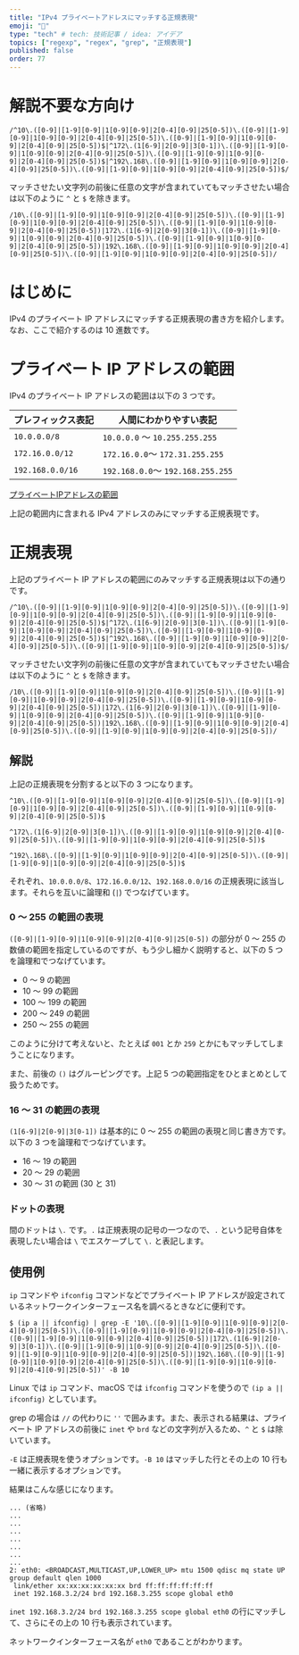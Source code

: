 ```yaml
---
title: "IPv4 プライベートアドレスにマッチする正規表現"
emoji: "🕌"
type: "tech" # tech: 技術記事 / idea: アイデア
topics: ["regexp", "regex", "grep", "正規表現"]
published: false
order: 77
---
```


# 解説不要な方向け
```
/^10\.([0-9]|[1-9][0-9]|1[0-9][0-9]|2[0-4][0-9]|25[0-5])\.([0-9]|[1-9][0-9]|1[0-9][0-9]|2[0-4][0-9]|25[0-5])\.([0-9]|[1-9][0-9]|1[0-9][0-9]|2[0-4][0-9]|25[0-5])$|^172\.(1[6-9]|2[0-9]|3[0-1])\.([0-9]|[1-9][0-9]|1[0-9][0-9]|2[0-4][0-9]|25[0-5])\.([0-9]|[1-9][0-9]|1[0-9][0-9]|2[0-4][0-9]|25[0-5])$|^192\.168\.([0-9]|[1-9][0-9]|1[0-9][0-9]|2[0-4][0-9]|25[0-5])\.([0-9]|[1-9][0-9]|1[0-9][0-9]|2[0-4][0-9]|25[0-5])$/
```

マッチさせたい文字列の前後に任意の文字が含まれていてもマッチさせたい場合は以下のように `^` と `$` を除きます。

```
/10\.([0-9]|[1-9][0-9]|1[0-9][0-9]|2[0-4][0-9]|25[0-5])\.([0-9]|[1-9][0-9]|1[0-9][0-9]|2[0-4][0-9]|25[0-5])\.([0-9]|[1-9][0-9]|1[0-9][0-9]|2[0-4][0-9]|25[0-5])|172\.(1[6-9]|2[0-9]|3[0-1])\.([0-9]|[1-9][0-9]|1[0-9][0-9]|2[0-4][0-9]|25[0-5])\.([0-9]|[1-9][0-9]|1[0-9][0-9]|2[0-4][0-9]|25[0-5])|192\.168\.([0-9]|[1-9][0-9]|1[0-9][0-9]|2[0-4][0-9]|25[0-5])\.([0-9]|[1-9][0-9]|1[0-9][0-9]|2[0-4][0-9]|25[0-5])/
```

# はじめに
IPv4 のプライベート IP アドレスにマッチする正規表現の書き方を紹介します。なお、ここで紹介するのは 10 進数です。

# プライベート IP アドレスの範囲
IPv4 のプライベート IP アドレスの範囲は以下の 3 つです。

| プレフィックス表記 | 人間にわかりやすい表記 |
|---|---|
| `10.0.0.0/8` | `10.0.0.0` 〜 `10.255.255.255` |
| `172.16.0.0/12` | `172.16.0.0`〜 `172.31.255.255` |
| `192.168.0.0/16` | `192.168.0.0`〜 `192.168.255.255` |

[プライベートIPアドレスの範囲](http://itdoc.hitachi.co.jp/manuals/3021/3021324220/NNMS0200.HTM)

上記の範囲内に含まれる IPv4 アドレスのみにマッチする正規表現です。

# 正規表現
上記のプライベート IP アドレスの範囲にのみマッチする正規表現は以下の通りです。

```
/^10\.([0-9]|[1-9][0-9]|1[0-9][0-9]|2[0-4][0-9]|25[0-5])\.([0-9]|[1-9][0-9]|1[0-9][0-9]|2[0-4][0-9]|25[0-5])\.([0-9]|[1-9][0-9]|1[0-9][0-9]|2[0-4][0-9]|25[0-5])$|^172\.(1[6-9]|2[0-9]|3[0-1])\.([0-9]|[1-9][0-9]|1[0-9][0-9]|2[0-4][0-9]|25[0-5])\.([0-9]|[1-9][0-9]|1[0-9][0-9]|2[0-4][0-9]|25[0-5])$|^192\.168\.([0-9]|[1-9][0-9]|1[0-9][0-9]|2[0-4][0-9]|25[0-5])\.([0-9]|[1-9][0-9]|1[0-9][0-9]|2[0-4][0-9]|25[0-5])$/
```

マッチさせたい文字列の前後に任意の文字が含まれていてもマッチさせたい場合は以下のように `^` と `$` を除きます。

```
/10\.([0-9]|[1-9][0-9]|1[0-9][0-9]|2[0-4][0-9]|25[0-5])\.([0-9]|[1-9][0-9]|1[0-9][0-9]|2[0-4][0-9]|25[0-5])\.([0-9]|[1-9][0-9]|1[0-9][0-9]|2[0-4][0-9]|25[0-5])|172\.(1[6-9]|2[0-9]|3[0-1])\.([0-9]|[1-9][0-9]|1[0-9][0-9]|2[0-4][0-9]|25[0-5])\.([0-9]|[1-9][0-9]|1[0-9][0-9]|2[0-4][0-9]|25[0-5])|192\.168\.([0-9]|[1-9][0-9]|1[0-9][0-9]|2[0-4][0-9]|25[0-5])\.([0-9]|[1-9][0-9]|1[0-9][0-9]|2[0-4][0-9]|25[0-5])/
```

## 解説
上記の正規表現を分割すると以下の 3 つになります。

```:10.0.0.0/8に該当
^10\.([0-9]|[1-9][0-9]|1[0-9][0-9]|2[0-4][0-9]|25[0-5])\.([0-9]|[1-9][0-9]|1[0-9][0-9]|2[0-4][0-9]|25[0-5])\.([0-9]|[1-9][0-9]|1[0-9][0-9]|2[0-4][0-9]|25[0-5])$
```

```:172.16.0.0/12に該当
^172\.(1[6-9]|2[0-9]|3[0-1])\.([0-9]|[1-9][0-9]|1[0-9][0-9]|2[0-4][0-9]|25[0-5])\.([0-9]|[1-9][0-9]|1[0-9][0-9]|2[0-4][0-9]|25[0-5])$
```

```:192.168.0.0/16に該当
^192\.168\.([0-9]|[1-9][0-9]|1[0-9][0-9]|2[0-4][0-9]|25[0-5])\.([0-9]|[1-9][0-9]|1[0-9][0-9]|2[0-4][0-9]|25[0-5])$
```

それぞれ、`10.0.0.0/8`、`172.16.0.0/12`、`192.168.0.0/16` の正規表現に該当します。それらを互いに論理和 (`|`) でつなげています。

### 0 〜 255 の範囲の表現
`([0-9]|[1-9][0-9]|1[0-9][0-9]|2[0-4][0-9]|25[0-5])` の部分が 0 〜 255 の数値の範囲を指定しているのですが、もう少し細かく説明すると、以下の 5 つを論理和でつなげています。

- 0 〜 9 の範囲
- 10 〜 99 の範囲
- 100 〜 199 の範囲
- 200 〜 249 の範囲
- 250 〜 255 の範囲

このように分けて考えないと、たとえば `001` とか `259` とかにもマッチしてしまうことになります。

また、前後の `()` はグルーピングです。上記 5 つの範囲指定をひとまとめとして扱うためです。

### 16 〜 31 の範囲の表現
`(1[6-9]|2[0-9]|3[0-1])` は基本的に 0 〜 255 の範囲の表現と同じ書き方です。以下の 3 つを論理和でつなげています。

- 16 〜 19 の範囲
- 20 〜 29 の範囲
- 30 〜 31 の範囲 (30 と 31)

### ドットの表現
間のドットは `\.` です。`.` は正規表現の記号の一つなので、`.` という記号自体を表現したい場合は `\` でエスケープして `\.` と表記します。

## 使用例
`ip` コマンドや `ifconfig` コマンドなどでプライベート IP アドレスが設定されているネットワークインターフェース名を調べるときなどに便利です。

```shell
$ (ip a || ifconfig) | grep -E '10\.([0-9]|[1-9][0-9]|1[0-9][0-9]|2[0-4][0-9]|25[0-5])\.([0-9]|[1-9][0-9]|1[0-9][0-9]|2[0-4][0-9]|25[0-5])\.([0-9]|[1-9][0-9]|1[0-9][0-9]|2[0-4][0-9]|25[0-5])|172\.(1[6-9]|2[0-9]|3[0-1])\.([0-9]|[1-9][0-9]|1[0-9][0-9]|2[0-4][0-9]|25[0-5])\.([0-9]|[1-9][0-9]|1[0-9][0-9]|2[0-4][0-9]|25[0-5])|192\.168\.([0-9]|[1-9][0-9]|1[0-9][0-9]|2[0-4][0-9]|25[0-5])\.([0-9]|[1-9][0-9]|1[0-9][0-9]|2[0-4][0-9]|25[0-5])' -B 10
```

Linux では `ip` コマンド、macOS では `ifconfig` コマンドを使うので `(ip a || ifconfig)` としています。

grep の場合は `//` の代わりに `''` で囲みます。また、表示される結果は、プライベート IP アドレスの前後に `inet` や `brd` などの文字列が入るため、`^` と `$` は除いています。

`-E` は正規表現を使うオプションです。`-B 10` はマッチした行とその上の 10 行も一緒に表示するオプションです。

結果はこんな感じになります。

```
... (省略)
...
...
...
...
...
...
...
2: eth0: <BROADCAST,MULTICAST,UP,LOWER_UP> mtu 1500 qdisc mq state UP group default qlen 1000
 link/ether xx:xx:xx:xx:xx:xx brd ff:ff:ff:ff:ff:ff
 inet 192.168.3.2/24 brd 192.168.3.255 scope global eth0
```

`inet 192.168.3.2/24 brd 192.168.3.255 scope global eth0` の行にマッチして、さらにその上の 10 行も表示されています。

ネットワークインターフェース名が `eth0` であることがわかります。
